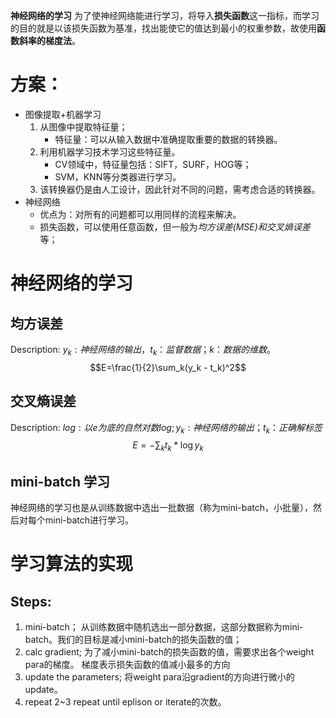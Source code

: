 **神经网络的学习**
为了使神经网络能进行学习，将导入**损失函数**这一指标，而学习的目的就是以该损失函数为基准，找出能使它的值达到最小的权重参数，故使用**函数斜率的梯度法**。
# 方案：
* 图像提取+机器学习
  1. 从图像中提取特征量；
     * 特征量：可以从输入数据中准确提取重要的数据的转换器。
  2. 利用机器学习技术学习这些特征量。
     * CV领域中，特征量包括：SIFT，SURF，HOG等；
     * SVM，KNN等分类器进行学习。
  3. 该转换器仍是由人工设计，因此针对不同的问题，需考虑合适的转换器。
* 神经网络
  * 优点为：对所有的问题都可以用同样的流程来解决。 
  * 损失函数，可以使用任意函数，但一般为*均方误差(MSE)*和*交叉熵误差*等；
# 神经网络的学习
## 均方误差
Description: $y_k: 神经网络的输出，t_k：监督数据；k：数据的维数。$
$$E=\frac{1}{2}\sum_k(y_k - t_k)^2$$
## 交叉熵误差
Description: $log: 以e为底的自然对数log; y_k: 神经网络的输出； t_k：正确解标签$
$$E=-\sum_k{t_k * \log{y_k}}$$
## mini-batch 学习
神经网络的学习也是从训练数据中选出一批数据（称为mini-batch，小批量），然后对每个mini-batch进行学习。
# 学习算法的实现
## Steps:
1. mini-batch；
    从训练数据中随机选出一部分数据，这部分数据称为mini-batch。我们的目标是减小mini-batch的损失函数的值；
2. calc gradient;
    为了减小mini-batch的损失函数的值，需要求出各个weight para的梯度。
    梯度表示损失函数的值减小最多的方向
3. update the parameters;
   将weight para沿gradient的方向进行微小的update。
4. repeat 2~3
   repeat until eplison or iterate的次数。